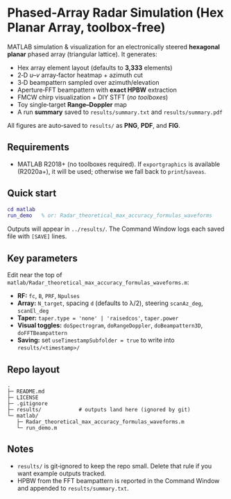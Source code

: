 # Phased-Array Radar Simulation (Hex Planar Array, toolbox‑free)

MATLAB simulation & visualization for an electronically steered **hexagonal planar** phased array (triangular lattice).
It generates:
- Hex array element layout (defaults to **3,333** elements)
- 2‑D *u–v* array‑factor heatmap + azimuth cut
- 3‑D beampattern sampled over azimuth/elevation
- Aperture‑FFT beampattern with **exact HPBW** extraction
- FMCW chirp visualization + DIY STFT (*no toolboxes*)
- Toy single‑target **Range–Doppler** map
- A run **summary** saved to `results/summary.txt` and `results/summary.pdf`

All figures are auto‑saved to `results/` as **PNG**, **PDF**, and **FIG**.

## Requirements
- MATLAB R2018+ (no toolboxes required). If `exportgraphics` is available (R2020a+), it will be used; otherwise we fall back to `print`/`saveas`.

## Quick start
```matlab
cd matlab
run_demo   % or: Radar_theoretical_max_accuracy_formulas_waveforms
```
Outputs will appear in `../results/`. The Command Window logs each saved file with `[SAVE]` lines.

## Key parameters
Edit near the top of `matlab/Radar_theoretical_max_accuracy_formulas_waveforms.m`:
- **RF:** `fc`, `B`, `PRF`, `Npulses`
- **Array:** `N_target`, spacing `d` (defaults to λ/2), steering `scanAz_deg`, `scanEl_deg`
- **Taper:** `taper.type = 'none' | 'raisedcos'`, `taper.power`
- **Visual toggles:** `doSpectrogram`, `doRangeDoppler`, `doBeampattern3D`, `doFFTBeampattern`
- **Saving:** set `useTimestampSubfolder = true` to write into `results/<timestamp>/`

## Repo layout
```
.
├─ README.md
├─ LICENSE
├─ .gitignore
├─ results/            # outputs land here (ignored by git)
└─ matlab/
   ├─ Radar_theoretical_max_accuracy_formulas_waveforms.m
   └─ run_demo.m
```

## Notes
- `results/` is git‑ignored to keep the repo small. Delete that rule if you want example outputs tracked.
- HPBW from the FFT beampattern is reported in the Command Window and appended to `results/summary.txt`.
